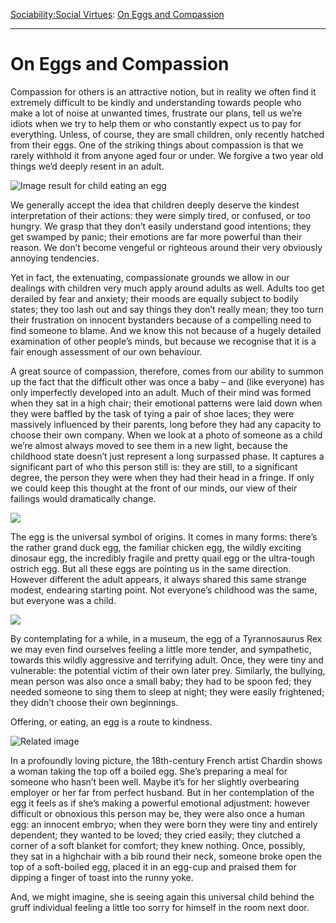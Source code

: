 [Sociability:](https://www.theschooloflife.com/thebookoflife/category/sociability/)[Social Virtues](https://www.theschooloflife.com/thebookoflife/category/sociability/social-virtues/): [On Eggs and Compassion](https://www.theschooloflife.com/thebookoflife/on-eggs-and-compassion/)

* * *

# On Eggs and Compassion

Compassion for others is an attractive notion, but in reality we often find it extremely difficult to be kindly and understanding towards people who make a lot of noise at unwanted times, frustrate our plans, tell us we’re idiots when we try to help them or who constantly expect us to pay for everything. Unless, of course, they are small children, only recently hatched from their eggs. One of the striking things about compassion is that we rarely withhold it from anyone aged four or under. We forgive a two year old things we’d deeply resent in an adult.

![Image result for child eating an egg](https://img.aws.livestrongcdn.com/ls-article-image-640/ds-photo/getty/article/108/112/177802397.jpg)

We generally accept the idea that children deeply deserve the kindest interpretation of their actions: they were simply tired, or confused, or too hungry. We grasp that they don’t easily understand good intentions; they get swamped by panic; their emotions are far more powerful than their reason. We don’t become vengeful or righteous around their very obviously annoying tendencies.

Yet in fact, the extenuating, compassionate grounds we allow in our dealings with children very much apply around adults as well. Adults too get derailed by fear and anxiety; their moods are equally subject to bodily states; they too lash out and say things they don’t really mean; they too turn their frustration on innocent bystanders because of a compelling need to find someone to blame. And we know this not because of a hugely detailed examination of other people’s minds, but because we recognise that it is a fair enough assessment of our own behaviour.

A great source of compassion, therefore, comes from our ability to summon up the fact that the difficult other was once a baby – and (like everyone) has only imperfectly developed into an adult. Much of their mind was formed when they sat in a high chair; their emotional patterns were laid down when they were baffled by the task of tying a pair of shoe laces; they were massively influenced by their parents, long before they had any capacity to choose their own company. When we look at a photo of someone as a child we’re almost always moved to see them in a new light, because the childhood state doesn’t just represent a long surpassed phase. It captures a significant part of who this person still is: they are still, to a significant degree, the person they were when they had their head in a fringe. If only we could keep this thought at the front of our minds, our view of their failings would dramatically change.

![](https://www.theschooloflife.com/thebookoflife/wp-content/uploads/2018/05/Duck-Egg-1024x819.jpg)

The egg is the universal symbol of origins. It comes in many forms: there’s the rather grand duck egg, the familiar chicken egg, the wildly exciting dinosaur egg, the incredibly fragile and pretty quail egg or the ultra-tough ostrich egg. But all these eggs are pointing us in the same direction. However different the adult appears, it always shared this same strange modest, endearing starting point. Not everyone’s childhood was the same, but everyone was a child.

![](https://www.theschooloflife.com/thebookoflife/wp-content/uploads/2018/05/1280px-Segnosaurus_nest_2-1024x685.jpg)

By contemplating for a while, in a museum, the egg of a Tyrannosaurus Rex we may even find ourselves feeling a little more tender, and sympathetic, towards this wildly aggressive and terrifying adult. Once, they were tiny and vulnerable: the potential victim of their own later prey. Similarly, the bullying, mean person was also once a small baby; they had to be spoon fed; they needed someone to sing them to sleep at night; they were easily frightened; they didn’t choose their own beginnings.

Offering, or eating, an egg is a route to kindness.

![Related image](https://upload.wikimedia.org/wikipedia/commons/5/5d/Jean-Baptiste_Sim%C3%A9on_Chardin_014.jpg)

In a profoundly loving picture, the 18th-century French artist Chardin shows a woman taking the top off a boiled egg. She’s preparing a meal for someone who hasn’t been well. Maybe it’s for her slightly overbearing employer or her far from perfect husband. But in her contemplation of the egg it feels as if she’s making a powerful emotional adjustment: however difficult or obnoxious this person may be, they were also once a human egg: an innocent embryo; when they were born they were tiny and entirely dependent; they wanted to be loved; they cried easily; they clutched a corner of a soft blanket for comfort; they knew nothing. Once, possibly, they sat in a highchair with a bib round their neck, someone broke open the top of a soft-boiled egg, placed it in an egg-cup and praised them for dipping a finger of toast into the runny yoke.

And, we might imagine, she is seeing again this universal child behind the gruff individual feeling a little too sorry for himself in the room next door. &nbsp;
